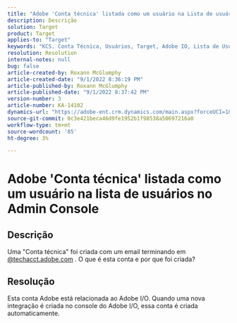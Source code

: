 ```yaml
---
title: "Adobe 'Conta técnica' listada como um usuário na Lista de usuários no Admin Console"
description: Descrição
solution: Target
product: Target
applies-to: "Target"
keywords: "KCS. Conta Técnica, Usuários, Target, Adobe IO, Lista de Usuários"
resolution: Resolution
internal-notes: null
bug: false
article-created-by: Roxann McGlumphy
article-created-date: "9/1/2022 8:36:19 PM"
article-published-by: Roxann McGlumphy
article-published-date: "9/1/2022 8:37:42 PM"
version-number: 3
article-number: KA-14102
dynamics-url: "https://adobe-ent.crm.dynamics.com/main.aspx?forceUCI=1&pagetype=entityrecord&etn=knowledgearticle&id=31fe9eb6-352a-ed11-9db1-002248086a27"
source-git-commit: 0c3e421beca46d9fe1952b1f98538a50697216a0
workflow-type: tm+mt
source-wordcount: '85'
ht-degree: 3%

---
```


# Adobe &#39;Conta técnica&#39; listada como um usuário na lista de usuários no Admin Console

## Descrição


Uma &quot;Conta técnica&quot; foi criada com um email terminando em [@techacct.adobe.com](http://techacct.adobe.com) . O que é esta conta e por que foi criada?


## Resolução


Esta conta Adobe está relacionada ao Adobe I/O. Quando uma nova integração é criada no console do Adobe I/O, essa conta é criada automaticamente.

